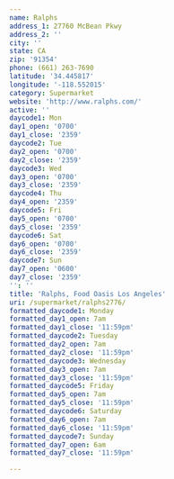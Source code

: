 ```yaml
---
name: Ralphs
address_1: 27760 McBean Pkwy
address_2: ''
city: ''
state: CA
zip: '91354'
phone: (661) 263-7690
latitude: '34.445817'
longitude: '-118.552015'
category: Supermarket
website: 'http://www.ralphs.com/'
active: ''
daycode1: Mon
day1_open: '0700'
day1_close: '2359'
daycode2: Tue
day2_open: '0700'
day2_close: '2359'
daycode3: Wed
day3_open: '0700'
day3_close: '2359'
daycode4: Thu
day4_open: '2359'
daycode5: Fri
day5_open: '0700'
day5_close: '2359'
daycode6: Sat
day6_open: '0700'
day6_close: '2359'
daycode7: Sun
day7_open: '0600'
day7_close: '2359'
'': ''
title: 'Ralphs, Food Oasis Los Angeles'
uri: /supermarket/ralphs2776/
formatted_daycode1: Monday
formatted_day1_open: 7am
formatted_day1_close: '11:59pm'
formatted_daycode2: Tuesday
formatted_day2_open: 7am
formatted_day2_close: '11:59pm'
formatted_daycode3: Wednesday
formatted_day3_open: 7am
formatted_day3_close: '11:59pm'
formatted_daycode5: Friday
formatted_day5_open: 7am
formatted_day5_close: '11:59pm'
formatted_daycode6: Saturday
formatted_day6_open: 7am
formatted_day6_close: '11:59pm'
formatted_daycode7: Sunday
formatted_day7_open: 6am
formatted_day7_close: '11:59pm'

---
```

